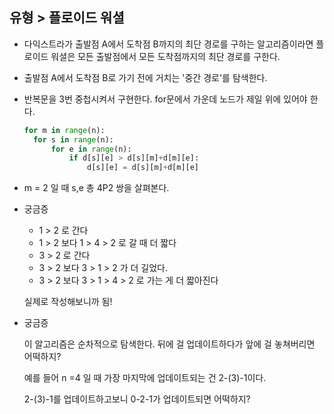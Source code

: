 ## 유형 > 플로이드 워셜

- 다익스트라가 출발점 A에서 도착점 B까지의 최단 경로를 구하는 알고리즘이라면
  플로이드 워셜은 모든 출발점에서 모든 도착점까지의 최단 경로를 구한다.

- 출발점 A에서 도착점 B로 가기 전에 거치는 '중간 경로'를 탐색한다.

- 반복문을 3번 중첩시켜서 구현한다. for문에서 가운데 노드가 제일 위에 있어야 한다.

  ```python
  for m in range(n):
  	for s in range(n):
  		for e in range(n):
  			if d[s][e] > d[s][m]+d[m][e]:
  				d[s][e] = d[s][m]+d[m][e]
  ```

- m = 2 일 때 s,e 총 4P2 쌍을 살펴본다.

- 궁금증

  - 1 > 2 로 간다
  - 1 > 2 보다 1 > 4 > 2 로 갈 때 더 짧다
  - 3 > 2 로 간다
  - 3 > 2 보다 3 > 1 > 2 가 더 길었다.
  - 3 > 2 보다 3 > 1 > 4 > 2 로 가는 게 더 짧아진다

  실제로 작성해보니까 됨!

- 궁금증

  이 알고리즘은 순차적으로 탐색한다. 뒤에 걸 업데이트하다가 앞에 걸 놓쳐버리면 어떡하지?

  예를 들어 n =4 일 때 가장 마지막에 업데이트되는 건 2-(3)-1이다.

  2-(3)-1를 업데이트하고보니 0-2-1가 업데이트되면 어떡하지?





